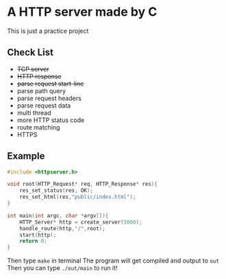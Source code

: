 # A HTTP server made by C

This is just a practice project

## Check List
- ~~TCP server~~
- ~~HTTP response~~
- ~~parse request start-line~~
- parse path query
- parse request headers
- parse request data
- multi thread
- more HTTP status code
- route matching
- HTTPS

## Example
```C
#include <httpserver.h>

void root(HTTP_Request* req, HTTP_Response* res){
    res_set_status(res, OK);
    res_set_html(res,"public/index.html");
}

int main(int argc, char *argv[]){
    HTTP_Server* http = create_server(5000);
    handle_route(http,"/",root);
    start(http);
    return 0;
}
```
Then type `make` in terminal
The program will get compiled and output to `out`
Then you can type `./out/main` to run it!